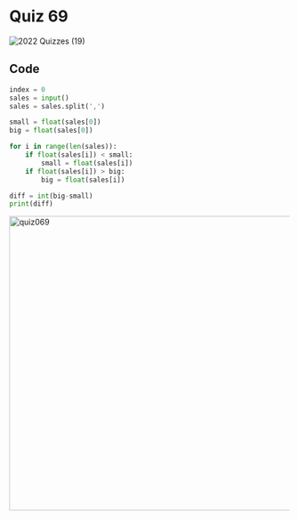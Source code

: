 # Quiz 69
![2022  Quizzes (19)](https://github.com/aineethitari/unit4_repo/assets/112055062/687cf287-58db-4f80-b9bc-bc872416d335)
## Code 
```.py
index = 0
sales = input()
sales = sales.split(',')

small = float(sales[0])
big = float(sales[0])

for i in range(len(sales)):
    if float(sales[i]) < small:
        small = float(sales[i])
    if float(sales[i]) > big:
        big = float(sales[i])

diff = int(big-small)
print(diff)
```

<img width="529" alt="quiz069" src="https://github.com/aineethitari/unit4_repo/assets/112055062/c5d18c6f-de72-4514-85fb-61eff679c908">
